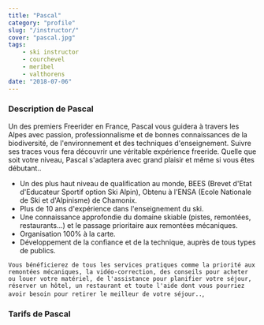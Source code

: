 ```yaml
---
title: "Pascal"
category: "profile"
slug: "/instructor/"
cover: "pascal.jpg"
tags:
    - ski instructor
    - courchevel
    - meribel
    - valthorens
date: "2018-07-06"
---
```


### Description de Pascal
Un des premiers Freerider en France, Pascal vous guidera à travers les Alpes avec passion, professionnalisme et de bonnes connaissances de la biodiversité, de l'environnement et des techniques d'enseignement.
Suivre ses traces vous fera découvrir une véritable expérience freeride.
Quelle que soit votre niveau, Pascal s'adaptera avec grand plaisir et même si vous êtes débutant..

* Un des plus haut niveau de qualification au monde, BEES (Brevet d'Etat d'Educateur Sportif option Ski Alpin), Obtenu à l'ENSA (Ecole Nationale de Ski et d'Alpinisme) de Chamonix.
* Plus de 10 ans d'expérience dans l'enseignement du ski.
* Une connaissance approfondie du domaine skiable (pistes, remontées, restaurants...) et le passage prioritaire aux remontées mécaniques. 
* Organisation 100% à la carte. 
* Développement de la confiance et de la technique, auprès de tous types de publics.

`Vous bénéficierez de tous les services pratiques comme la priorité aux remontées mécaniques, la vidéo-correction, des conseils pour acheter ou louer votre matériel, de l'assistance pour planifier votre séjour, réserver un hôtel, un restaurant et toute l'aide dont vous pourriez avoir besoin pour retirer le meilleur de votre séjour..`,

### Tarifs de Pascal



